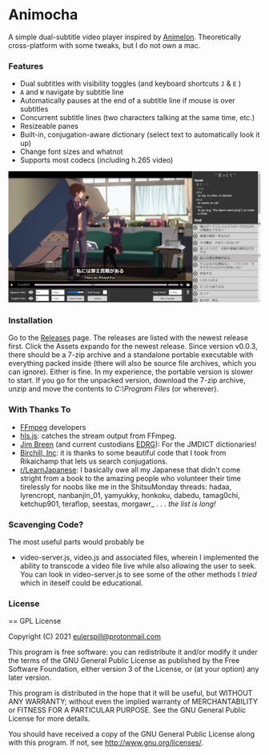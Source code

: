 # Animocha
A simple dual-subtitle video player inspired by [Animelon](http://animelon.com/). Theoretically cross-platform with some tweaks, but I do not own a mac.

### Features

- Dual subtitles with visibility toggles (and keyboard shortcuts `J` & `E` )
- `A` and `W` navigate by subtitle line
- Automatically pauses at the end of a subtitle line if mouse is over subtitles
- Concurrent subtitle lines (two characters talking at the same time, etc.)
- Resizeable panes
- Built-in, conjugation-aware dictionary (select text to automatically look it up)
- Change font sizes and whatnot
- Supports most codecs (including h.265 video)


![Screenshot](screenshot.png?raw=true)

### Installation

Go to the [Releases](https://github.com/mudbile/animocha/releases) page. The releases are listed with the newest release first. Click the Assets expando for the newest release. Since version v0.0.3, there should be a 7-zip archive and a standalone portable executable with everything packed inside (there will also be source file archives, which you can ignore). Either is fine. In my experience, the portable version is slower to start. If you go for the unpacked version, download the 7-zip archive, unzip and move the contents to *C:\Program Files* (or wherever).


### With Thanks To
- [FFmpeg](http://ffmpeg.org) developers
- [hls.js](https://github.com/video-dev/hls.js/): catches the stream output from FFmpeg.
- [Jim Breen](http://nihongo.monash.edu/japanese.html) (and current custodians [EDRG]("https://www.edrdg.org/")): For the JMDICT dictionaries!
- [Birchill, Inc](https://github.com/birchill): it is thanks to some beautiful code that I took from Rikaichamp that lets us search conjugations.
- [r/LearnJapanese](https://old.reddit.com/r/LearnJapanese/): I basically owe all my Japanese that didn't come stright from a book to the amazing people who volunteer  their time tirelessly for noobs like me in the ShitsuMonday threads: hadaa, lyrencropt, nanbanjin\_01, yamyukky, honkoku, dabedu, tamag0chi, ketchup901, teraflop, seestas, morgawr\_ . . . _the list is long!_

### Scavenging Code?

The most useful parts would probably be

- video-server.js, video.js and associated files, wherein I implemented the ability to transcode a video file live while also allowing the user to seek. You can look in video-server.js to see some of the other methods I _tried_ which in iteself could be educational.

### License

== GPL License

Copyright (C) 2021 eulerspill@protonmail.com

This program is free software: you can redistribute it and/or modify it under the terms of the GNU General Public License as published by the Free Software Foundation, either version 3 of the License, or (at your option) any later version.

This program is distributed in the hope that it will be useful, but WITHOUT ANY WARRANTY; without even the implied warranty of MERCHANTABILITY or FITNESS FOR A PARTICULAR PURPOSE. See the GNU General Public License for more details.

You should have received a copy of the GNU General Public License along with this program. If not, see http://www.gnu.org/licenses/.
